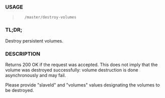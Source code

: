 <!--- This is an automatically generated file. DO NOT EDIT! --->

### USAGE ###
>        /master/destroy-volumes

### TL;DR; ###
Destroy persistent volumes.

### DESCRIPTION ###
Returns 200 OK if the request was accepted. This does not
imply that the volume was destroyed successfully: volume
destruction is done asynchronously and may fail.

Please provide "slaveId" and "volumes" values designating
the volumes to be destroyed.